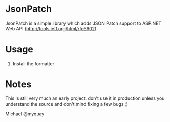 JsonPatch
=========

JsonPatch is a simple library which adds JSON Patch support to ASP.NET Web API (http://tools.ietf.org/html/rfc6902).

Usage
=========

1. Install the formatter


Notes
=========

This is still very much an early project, don't use it in production unless you understand the source and don't mind fixing a few bugs ;)

Michael 
@myquay
